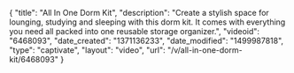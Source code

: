 {
    "title": "All In One Dorm Kit",
    "description": "Create a stylish space for lounging, studying and sleeping with this dorm kit. It comes with everything you need all packed into one reusable storage organizer.",
    "videoid": "6468093",
    "date_created": "1371136233",
    "date_modified": "1499987818",
    "type": "captivate",
    "layout": "video",
    "url": "\/v\/all-in-one-dorm-kit\/6468093"
}